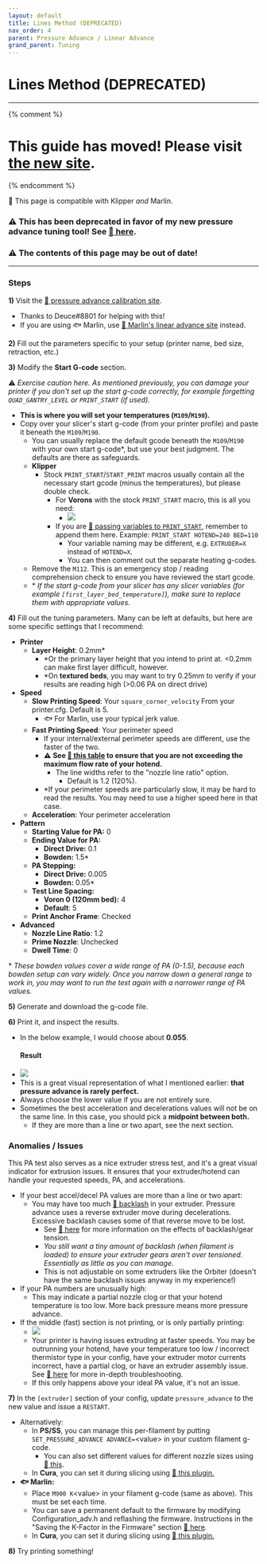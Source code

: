 ```yaml
---
layout: default
title: Lines Method (DEPRECATED)
nav_order: 4
parent: Pressure Advance / Linear Advance
grand_parent: Tuning
---
```

# Lines Method (DEPRECATED)
---
{% comment %} 
# This guide has moved! Please visit [the new site](https://andrewellis93.github.io/Print-Tuning-Guide/).
{% endcomment %}

:dizzy: This page is compatible with Klipper *and* Marlin.

### :warning: This has been deprecated in favor of my new pressure advance tuning tool! See [:page_facing_up: here](./pressure_advance.html).

### :warning: The contents of this page may be out of date!
---

### Steps

**1)** Visit the [:page_facing_up: pressure advance calibration site](https://andrewellis93.github.io/pressure_advance_lines_method_deprecated/pressure_advance.html).
- Thanks to Deuce#8801 for helping with this!
- If you are using :fish: Marlin, use [:page_facing_up: Marlin's linear advance site](https://marlinfw.org/tools/lin_advance/k-factor.html) instead.

**2)** Fill out the parameters specific to your setup (printer name, bed size, retraction, etc.) 

**3)** Modify the **Start G-code** section.

:warning: *Exercise caution here. As mentioned previously, you can damage your printer if you don't set up the start g-code correctly, for example forgetting `QUAD_GANTRY_LEVEL` or `PRINT_START` (if used).*
- **This is where you will set your temperatures (`M109`/`M190`).**
- Copy over your slicer's start g-code (from your printer profile) and paste it beneath the `M109`/`M190`. 
    - You can usually replace the default gcode beneath the `M109`/`M190` with your own start g-code*, but use your best judgment. The defaults are there as safeguards.
    - **Klipper**
        - Stock `PRINT_START`/`START_PRINT` macros usually contain all the necessary start gcode (minus the temperatures), but please double check.
            - For **Vorons** with the stock `PRINT_START` macro, this is all you need:
                - ![](./images/lines_method_deprecated/pa_start_gcode.png)
            - If you are [:page_facing_up: passing variables to `PRINT_START`](./passing_slicer_variables.html), remember to append them here. Example: `PRINT_START HOTEND=240 BED=110`
                - Your variable naming may be different, e.g. `EXTRUDER=X` instead of `HOTEND=X`.
                - You can then comment out the separate heating g-codes.
    - Remove the `M112`. This is an emergency stop / reading comprehension check to ensure you have reviewed the start gcode.
    - \* *If the start g-code from your slicer has any slicer variables (for example `[first_layer_bed_temperature]`), make sure to replace them with appropriate values.*


**4)** Fill out the tuning parameters. Many can be left at defaults, but here are some specific settings that I recommend:
- **Printer**
    - **Layer Height**: 0.2mm*
        - *Or the primary layer height that you intend to print at. <0.2mm can make first layer difficult, however.
        - *On **textured beds**, you may want to try 0.25mm to verify if your results are reading high (>0.06 PA on direct drive)
- **Speed**
    - **Slow Printing Speed**: Your `square_corner_velocity` From your printer.cfg. Default is 5.
        - :fish: For Marlin, use your typical jerk value.
    - **Fast Printing Speed**: Your perimeter speed
        - If your internal/external perimeter speeds are different, use the faster of the two.
        - :warning: **See [:page_facing_up: this table](https://docs.google.com/spreadsheets/d/1Ns3c4Yidn4unrxx7mJRS2iVHYgxszeJGdHS8gNP_Tz4/edit?usp=sharing) to ensure that you are not exceeding the maximum flow rate of your hotend.**
            - The line widths refer to the "nozzle line ratio" option.
                - Default is 1.2 (120%).
        - *If your perimeter speeds are particularly slow, it may be hard to read the results. You may need to use a higher speed here in that case.
    - **Acceleration**: Your perimeter acceleration
- **Pattern**
    - **Starting Value for PA:** 0
    - **Ending Value for PA:**
        - **Direct Drive:** 0.1
        - **Bowden:** 1.5*
    - **PA Stepping:**
        - **Direct Drive:** 0.005
        - **Bowden:** 0.05*
    - **Test Line Spacing:**
        - **Voron 0 (120mm bed):** 4
        - **Default**: 5
    - **Print Anchor Frame**: Checked
- **Advanced**
    - **Nozzle Line Ratio**: 1.2
    - **Prime Nozzle**: Unchecked
    - **Dwell Time**: 0

\* *These bowden values cover a wide range of PA (0-1.5), because each bowden setup can vary widely. Once you narrow down a general range to work in, you may want to run the test again with a narrower range of PA values.*

**5)** Generate and download the g-code file.

**6)** Print it, and inspect the results.

- In the below example, I would choose about **0.055**.
    #### Result
- ![](./images/lines_method_deprecated/KFactor-Print.jpg) 
- This is a great visual representation of what I mentioned earlier: **that pressure advance is rarely perfect.** 
- Always choose the lower value if you are not entirely sure.
- Sometimes the best acceleration and decelerations values will not be on the same line. In this case, you should pick a **midpoint between both.**
    - If they are more than a line or two apart, see the next section.
### Anomalies / Issues
This PA test also serves as a nice extruder stress test, and it's a great visual indicator for extrusion issues. It ensures that your extruder/hotend can handle your requested speeds, PA, and accelerations.
- If your best accel/decel PA values are more than a line or two apart:
    - You may have too much [:page_facing_up: backlash](https://gfycat.com/mealycautiouscoqui) in your extruder. Pressure advance uses a reverse extruder move during decelerations. Excessive backlash causes some of that reverse move to be lost. 
        - See [:page_facing_up: here](https://github.com/AndrewEllis93/Print-Tuning-Guide/blob/main/articles/troubleshooting/extrusion_patterns.html) for more information on the effects of backlash/gear tension.
        - *You still want a tiny amount of backlash (when filament is loaded) to ensure your extruder gears aren't over tensioned. Essentially as little as you can manage.*
        - This is not adjustable on some extruders like the Orbiter (doesn't have the same backlash issues anyway in my experience!)
- If your PA numbers are unusually high:
    - This may indicate a partial nozzle clog or that your hotend temperature is too low. More back pressure means more pressure advance.
- If the middle (fast) section is not printing, or is only partially printing:
    - ![](./images/lines_method_deprecated/pa_lines_skipping.png)
    - Your printer is having issues extruding at faster speeds. You may be outrunning your hotend, have your temperature too low / incorrect thermistor type in your config, have your extruder motor currents incorrect, have a partial clog, or have an extruder assembly issue. See [:page_facing_up: here](https://github.com/AndrewEllis93/Print-Tuning-Guide/blob/main/articles/troubleshooting/extruder_skipping.html) for more in-depth troubleshooting.
    - If this only happens above your ideal PA value, it's not an issue.

**7)** In the `[extruder]` section of your config, update `pressure_advance` to the new value and issue a `RESTART`.
- Alternatively: 
    - In **PS/SS**, you can manage this per-filament by putting `SET_PRESSURE_ADVANCE ADVANCE=`\<value> in your custom filament g-code.
        - You can also set different values for different nozzle sizes using [:page_facing_up: this](https://github.com/AndrewEllis93/Ellis-SuperSlicer-Profiles#changing-pa-based-on-nozzle-size).
    - In **Cura**, you can set it during slicing using [:page_facing_up: this plugin.](https://github.com/ollyfg/cura_pressure_advance_setting)
- **:fish: Marlin:**
    - Place `M900 K`\<value\> in your filament g-code (same as above). This must be set each time.
    - You can save a permanent default to the firmware by modifying Configuration_adv.h and reflashing the firmware. Instructions in the "Saving the K-Factor in the Firmware" section [:page_facing_up: here](https://marlinfw.org/articles/features/lin_advance.html).
    - In **Cura**, you can set it during slicing using [:page_facing_up: this plugin.](https://github.com/fieldOfView/Cura-LinearAdvanceSettingPlugin)

**8)** Try printing something! 

